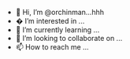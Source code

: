 - 👋 Hi, I’m @orchinman...hhh
- � I’m interested in ...
- 🌱 I’m currently learning ...
- 💞️ I’m looking to collaborate on ...
- 📫 How to reach me ...

<!---
orchinman/orchinman is a ✨ special ✨ repository because its `README.md` (this file) appears on your GitHub profile.
You can click the Preview link to take a look at your changes.
--->
